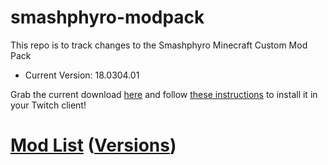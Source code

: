 # smashphyro-modpack
This repo is to track changes to the Smashphyro Minecraft Custom Mod Pack

- Current Version: 18.0304.01

Grab the current download [here](https://github.com/waggz81/smashphyro-modpack/raw/master/Smashphyro-18.0304.01.zip) and follow [these instructions](https://help.twitch.tv/customer/en/portal/articles/2764215-guide-to-modpacks#Import) to install it in your Twitch client!

# [Mod List](https://htmlpreview.github.io/?https://github.com/waggz81/smashphyro-modpack/blob/master/modlist.html) ([Versions](https://github.com/waggz81/smashphyro-modpack/blob/master/modlist.txt)) 

